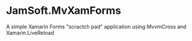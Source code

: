 # JamSoft.MvXamForms
A simple Xamarin Forms "scractch pad" application using MvvmCross and Xamarin.LiveReload
